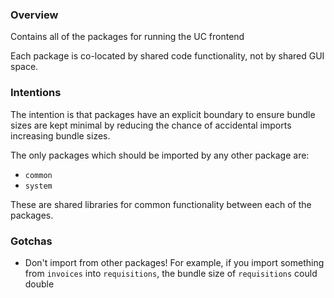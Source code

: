 ### Overview

Contains all of the packages for running the UC frontend

Each package is co-located by shared code functionality, not by shared GUI space.

### Intentions

The intention is that packages have an explicit boundary to ensure bundle sizes are kept minimal by reducing the chance of accidental imports increasing bundle sizes.

The only packages which should be imported by any other package are:

- `common`
- `system`

These are shared libraries for common functionality between each of the packages.

### Gotchas

- Don't import from other packages! For example, if you import something from `invoices` into `requisitions`, the bundle size of `requisitions` could double
